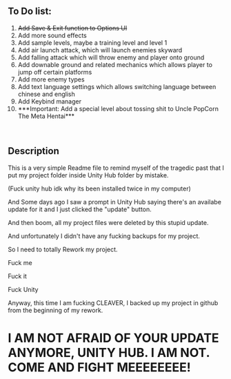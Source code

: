 <h2>To Do list:</h2>
<ol>
<s><li>Add Save & Exit function to Options UI</li></s>
<li>Add more sound effects</li>
<li>Add sample levels, maybe a training level and level 1</li>
<li>Add air launch attack, which will launch enemies skyward</li>
<li>Add falling attack which will throw enemy and player onto ground</li>
<li>Add downable ground and related mechanics which allows player to jump off certain platforms</li>
<li>Add more enemy types</li>
<li>Add text language settings which allows switching language between chinese and english</li>
<li>Add Keybind manager</li>
<li>***Important: Add a special level about tossing shit to Uncle PopCorn The Meta Hentai***</li>
</ol>

<br>
<h2>Description</h2>
<p>This is a very simple Readme file to remind myself of the tragedic past that I put my project folder inside Unity Hub folder by mistake.</p>
<p>(Fuck unity hub idk why its been installed twice in my computer)</p>
<p>And Some days ago I saw a prompt in Unity Hub saying there's an availabe update for it and I just clicked the "update" button.</p>
<p>And then boom, all my project files were deleted by this stupid update.</p>
<p>And unfortunately I didn't have any fucking backups for my project.</p>
<p>So I need to totally Rework my project.</p>
<p>Fuck me</p>
<p>Fuck it</p>
<p>Fuck Unity</p>

<p>Anyway, this time I am fucking CLEAVER, I backed up my project in github from the beginning of my rework.</p>
<h1>I AM NOT AFRAID OF YOUR UPDATE ANYMORE, UNITY HUB. I AM NOT. COME AND FIGHT MEEEEEEEE!</h1>
